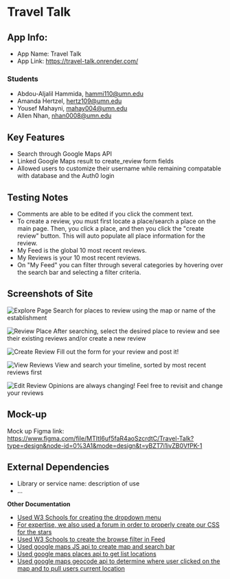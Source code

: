 # Travel Talk

## App Info:

* App Name: Travel Talk
* App Link: https://travel-talk.onrender.com/

### Students

* Abdou-Aljalil Hammida, hammi110@umn.edu
* Amanda Hertzel, hertz109@umn.edu
* Yousef Mahayni, mahay004@umn.edu
* Allen Nhan, nhan0008@umn.edu


## Key Features

* Search through Google Maps API
* Linked Google Maps result to create_review form fields
* Allowed users to customize their username while remaining compatable with database and the Auth0 login

## Testing Notes

* Comments are able to be edited if you click the comment text.
* To create a review, you must first locate a place/search a place on the main page. Then, you click a place, and then you click the "create review" button. This will auto populate all place information for the review.
* My Feed is the global 10 most recent reviews.
* My Reviews is your 10 most recent reviews.
* On "My Feed" you can filter through several categories by hovering over the search bar and selecting a filter criteria.


## Screenshots of Site

![Explore Page](/screenshots_of_site/explore.png?raw=true "Explore Page")
Search for places to review using the map or name of the establishment

![Review Place](/screenshots_of_site/review_place.png?raw=true "Review Place")
After searching, select the desired place to review and see their existing reviews and/or create a new review

![Create Review](/screenshots_of_site/create_review.png?raw=true "Create Review")
Fill out the form for your review and post it!

![View Reviews](/screenshots_of_site/my_feed.png?raw=true "View Reviews")
View and search your timeline, sorted by most recent reviews first

![Edit Review](/screenshots_of_site/edit_review.png?raw=true "Edit Review")
Opinions are always changing! Feel free to revisit and change your reviews


## Mock-up 

Mock up Figma link: https://www.figma.com/file/MTItI6uf5faR4aoSzcrdtC/Travel-Talk?type=design&node-id=0%3A1&mode=design&t=yBZT7i1ivZB0VfPK-1


## External Dependencies

* Library or service name: description of use
* ...

**Other Documentation**
- [Used W3 Schools for creating the dropdown menu](https://www.w3schools.com/howto/howto_css_dropdown.asp)
- [For expertise, we also used a forum in order to properly create our CSS for the stars](https://stackoverflow.com/questions/77517679/how-to-make-5-star-rating-with-css)
- [Used W3 Schools to create the browse filter in Feed](https://www.w3schools.com/howto/howto_js_filter_lists.asp)
- [Used google maps JS api to create map and search bar]()
- [Used google maps places api to get list locations](https://developers.google.com/maps/documentation/javascript/places)
- [Used google maps geocode api to determine where user clicked on the map and to pull users current location](https://developers.google.com/maps/documentation/geocoding/overview)

